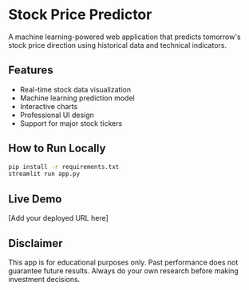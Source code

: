 # Stock Price Predictor

A machine learning-powered web application that predicts tomorrow's stock price direction using historical data and technical indicators.

## Features

- Real-time stock data visualization
- Machine learning prediction model
- Interactive charts
- Professional UI design
- Support for major stock tickers

## How to Run Locally

```bash
pip install -r requirements.txt
streamlit run app.py
```

## Live Demo

[Add your deployed URL here]

## Disclaimer

This app is for educational purposes only. Past performance does not guarantee future results. Always do your own research before making investment decisions.